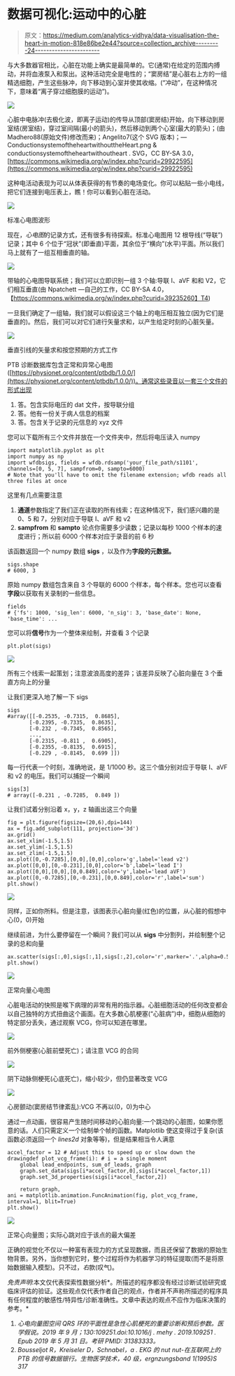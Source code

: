 # 数据可视化:运动中的心脏

> 原文：<https://medium.com/analytics-vidhya/data-visualisation-the-heart-in-motion-818e86be2e44?source=collection_archive---------24----------------------->

与大多数器官相比，心脏在功能上确实是最简单的。它(通常)在给定的范围内搏动，并将血液泵入和泵出。这种活动完全是电性的；“窦房结”是心脏右上方的一组精选细胞，产生这些脉冲，向下移动到心室并使其收缩。(“冲动”，在这种情况下，意味着“离子穿过细胞膜的运动”)。

![](img/0dbd21728fd61b88fea5b3e623d26803.png)

心脏中电脉冲(去极化波，即离子运动)的传导从顶部(窦房结)开始，向下移动到房室结(房室结)，穿过室间隔(最小的箭头)，然后移动到两个心室(最大的箭头)；(由 Madhero88(原始文件)修改而来)；Angelito7(这个 SVG 版本)；—ConductionsystemoftheheartwithouttheHeart.png & conductionsystemoftheheartwithoutheart . SVG，CC BY-SA 3.0，[https://commons.wikimedia.org/w/index.php?curid=29922595](https://commons.wikimedia.org/w/index.php?curid=29922595)

这种电活动表现为可以从体表获得的有节奏的电场变化。你可以粘贴一些小电线，把它们连接到电压表上，瞧！你可以看到心脏在活动。

![](img/4f9737d4be99bd23fe93cdf33aa33007.png)

标准心电图波形

现在，*心电图*的记录方式，还有很多有待探索。标准心电图用 12 根导线(“导联”)记录；其中 6 个位于“冠状”(即垂直)平面，其余位于“横向”(水平)平面。所以我们马上就有了一组互相垂直的轴。

![](img/03e100f165a87b55766039c6a0c7df98.png)

带轴的心电图导联系统；我们可以立即识别一组 3 个轴:导联 I、aVF 和和 V2，它们相互垂直(由 Npatchett —自己的工作，CC BY-SA 4.0，【https://commons.wikimedia.org/w/index.php?curid=39235260】T4)

一旦我们确定了一组轴，我们就可以假设这三个轴上的电压相互独立(因为它们是垂直的)。然后，我们可以对它们进行矢量求和，以产生给定时刻的心脏矢量。

![](img/c5005ca6f1e60cadd81443d8978273e7.png)

垂直引线的矢量求和按您预期的方式工作

PTB 诊断数据库包含正常和异常心电图([https://physionet.org/content/ptbdb/1.0.0/](https://physionet.org/content/ptbdb/1.0.0/))。通常这些录音以一套三个文件的形式出现

1.  答。包含实际电压的 dat 文件，按导联分组
2.  答。他有一份关于病人信息的档案
3.  答。包含关于记录的元信息的 xyz 文件

您可以下载所有三个文件并放在一个文件夹中，然后将电压读入 numpy

```
import matplotlib.pyplot as plt
import numpy as np
import wfdbsigs, fields = wfdb.rdsamp('your_file_path/s1101', channels=[0, 5, 7], sampfrom=0, sampto=6000)
# Note that you'll have to omit the filename extension; wfdb reads all three files at once
```

这里有几点需要注意

1.  **通道**参数指定了我们正在读取的所有线索；在这种情况下，我们感兴趣的是 0、5 和 7，分别对应于导联 I、aVF 和 v2
2.  **sampfrom** 和 **sampto** 论点你需要多少读数；记录以每秒 1000 个样本的速度进行；所以前 6000 个样本对应于录音的前 6 秒

该函数返回一个 numpy 数组 **sigs** ，以及作为**字段的元数据。**

```
sigs.shape
# 6000, 3
```

原始 numpy 数组包含来自 3 个导联的 6000 个样本，每个样本。您也可以查看**字段**以获取有关录制的一些信息。

```
fields
# {'fs': 1000, 'sig_len': 6000, 'n_sig': 3, 'base_date': None, 'base_time': ...
```

您可以将**信号**作为一个整体来绘制，并查看 3 个记录

```
plt.plot(sigs)
```

![](img/5916969acad320ca3f640611fab7ee13.png)

所有三个线索一起策划；注意波浪高度的差异；该差异反映了心脏向量在 3 个垂直方向上的分量

让我们更深入地了解一下 sigs

```
sigs
#array([[-0.2535, -0.7315,  0.8685],
       [-0.2395, -0.7335,  0.8635],
       [-0.232 , -0.7345,  0.8565],
       ...,
       [-0.2315, -0.811 ,  0.6905],
       [-0.2355, -0.8135,  0.6915],
       [-0.229 , -0.8145,  0.699 ]])
```

每一行代表一个时刻，准确地说，是 1/1000 秒。这三个值分别对应于导联 I、aVF 和 v2 的电压。我们可以捕捉一个瞬间

```
sigs[3]
# array([-0.231 , -0.7285,  0.849 ])
```

让我们试着分别沿着 x，y，z 轴画出这三个向量

```
fig = plt.figure(figsize=(20,6),dpi=144)
ax = fig.add_subplot(111, projection='3d')
ax.grid()
ax.set_xlim(-1.5,1.5)
ax.set_ylim(-1.5,1.5)
ax.set_zlim(-1.5,1.5)
ax.plot([0,-0.7285],[0,0],[0,0],color='g',label='lead v2')
ax.plot([0,0],[0,-0.231],[0,0],color='b',label='lead I')
ax.plot([0,0],[0,0],[0,0.849],color='y',label='lead aVF')
ax.plot([0,-0.7285],[0,-0.231],[0,0.849],color='r',label='sum')
plt.show()
```

![](img/11dea09132320faf8c3f8d538fe07c05.png)

同样，正如你所料。但是注意，该图表示心脏向量(红色)的位置，从心脏的假想中心(0，0)开始

继续前进，为什么要停留在一个瞬间？我们可以从 **sigs** 中分割列，并绘制整个记录的总和向量

```
ax.scatter(sigs[:,0],sigs[:,1],sigs[:,2],color='r',marker='.',alpha=0.5)
plt.show()
```

![](img/5ae6081d77395a5e37d6916e37f2bf03.png)

正常向量心电图

心脏电活动的快照是喉下病理的非常有用的指示器。心脏细胞活动的任何改变都会以自己独特的方式扭曲这个画面。在大多数心肌梗塞(“心脏病”)中，细胞从细胞的特定部分丢失，通过观察 VCG，你可以知道在哪里。

![](img/e390e4e0d188e9455f02ce3056e7d228.png)

前外侧梗塞(心脏前壁死亡)；请注意 VCG 的合同

![](img/aafce940eef2f5c14fe566340d991c78.png)

阴下动脉侧梗死(心底死亡)，缩小较少，但仍显著改变 VCG

![](img/519c3f08c05968bf5aac2389a35f5e5f.png)

心房颤动(窦房结节律紊乱):VCG 不再以(0，0)为中心

通过一点动画，很容易产生随时间移动的心脏向量:一个跳动的心脏图，如果你愿意的话。人们只需定义一个绘制单个帧的函数。Matplotlib 使这变得过于复杂(该函数必须返回一个 *lines2d* 对象等等)，但是结果相当令人满意

```
accel_factor = 12 # Adjust this to speed up or slow down the drawingdef plot_vcg_frame(i): # i = a single moment
    global lead_endpoints, sum_of_leads, graph
    graph.set_data(sigs[i*accel_factor,0],sigs[i*accel_factor,1])
    graph.set_3d_properties(sigs[i*accel_factor,2])

    return graph,
ani = matplotlib.animation.FuncAnimation(fig, plot_vcg_frame, interval=1, blit=True)
plt.show()
```

![](img/bc157aacfc78ce71d5221b2a7eddad81.png)

正常心向量图；实际心跳对应于该点的最大偏差

正确的视觉化不仅以一种富有表现力的方式呈现数据，而且还保留了数据的原始生物背景。另外，当你想到它时，整个过程将作为机器学习的特征提取(而不是将原始数据输入模型)。只不过，*右*款(叹气)。

*免责声明*:本文仅代表探索性数据分析*。所描述的程序都没有经过诊断试验研究或临床评估的验证。这些观点仅代表作者自己的观点，作者并不声称所描述的程序具有任何程度的敏感性/特异性/诊断准确性。文章中表达的观点不应作为临床决策的参考。*

1.  *心电向量图空间 QRS 环的平面性是急性心肌梗死的重要诊断和预后参数。医学假说。2019 年 9 月；130:109251.doi:10.1016/j . mehy . 2019.109251 . Epub 2019 年 5 月 31 日。考研 PMID: 31383333。*
2.  *Bousseljot R，Kreiseler D，Schnabel，a . EKG 的 nut nut-在互联网上的 PTB 的信号数据银行。生物医学技术，40 级，ergnzungsband 1(1995)S 317*